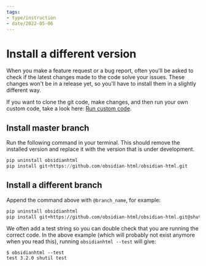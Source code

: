 ```yaml
---
tags:
- type/instruction
- date/2022-05-06
---
```

   
# Install a different version   
When you make a feature request or a bug report, often you'll be asked to check if the latest changes made to the code solve your issues.  These changes won't be in a release yet, so you'll have to install them in a slightly different way.   
   
If you want to clone the git code, make changes, and then run your own custom code, take a look here: [Run custom code](../Instructions/Run%20custom%20code.md).   
   
## Install master branch   
Run the following command in your terminal. This should remove the installed version and replace it with the version that is under development.   
   
```python
pip uninstall obsidianhtml
pip install git+https://github.com/obsidian-html/obsidian-html.git
```
   
   
## Install a different branch   
Append the command above with `@branch_name`, for example:   
``` bash
pip uninstall obsidianhtml
pip install git+https://github.com/obsidian-html/obsidian-html.git@shutil_test
```
   
   
We often add a test string so you can double check that you are running the correct code. In the above example (which will probably not exist anymore when you read this), running `obsidianhtml --test` will give:   
```
$ obsidianhtml --test                                                                                                                                   
test 3.2.0 shutil test
```
